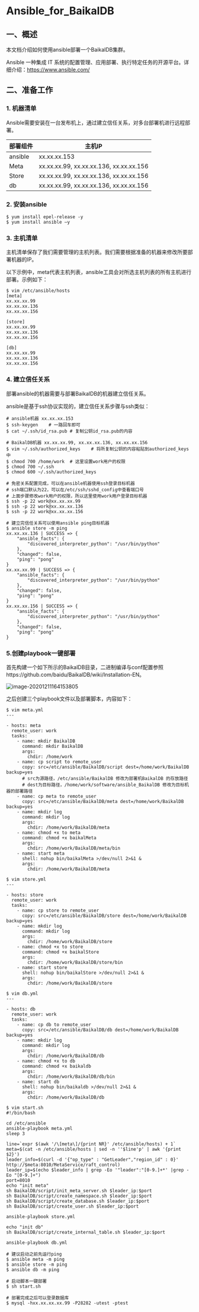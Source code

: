 # Ansible_for_BaikalDB
## 一、概述

本文档介绍如何使用ansible部署一个BaikalDB集群。

Ansible 一种集成 IT 系统的配置管理、应用部署、执行特定任务的开源平台。详细介绍：https://www.ansible.com/

## 二、准备工作

### 1. 机器清单

Ansible需要安装在一台发布机上，通过建立信任关系，对多台部署机进行远程部署。

| 部署组件 | 主机IP                                  |
| -------- | --------------------------------------- |
| ansible  | xx.xx.xx.153                            |
| Meta     | xx.xx.xx.99, xx.xx.xx.136, xx.xx.xx.156 |
| Store    | xx.xx.xx.99, xx.xx.xx.136, xx.xx.xx.156 |
| db       | xx.xx.xx.99, xx.xx.xx.136, xx.xx.xx.156 |

### 2. 安装ansible

```
$ yum install epel-release -y
$ yum install ansible –y
```

### 3. 主机清单

主机清单保存了我们需要管理的主机列表。我们需要根据准备的机器来修改所要部署机器的IP。

以下示例中，meta代表主机列表，ansible工具会对所选主机列表的所有主机进行部署。示例如下：

```
$ vim /etc/ansible/hosts
[meta]
xx.xx.xx.99
xx.xx.xx.136
xx.xx.xx.156

[store]
xx.xx.xx.99
xx.xx.xx.136
xx.xx.xx.156

[db]
xx.xx.xx.99
xx.xx.xx.136
xx.xx.xx.156
```

### 4. 建立信任关系

部署ansible的机器需要与部署BaikalDB的机器建立信任关系。

ansible是基于ssh协议实现的，建立信任关系步骤与ssh类似：

```
# ansible机器 xx.xx.xx.153
$ ssh-keygen 	# 一路回车即可
$ cat ~/.ssh/id_rsa.pub # 复制公钥id_rsa.pub的内容

# BaikalDB机器 xx.xx.xx.99, xx.xx.xx.136, xx.xx.xx.156
$ vim ~/.ssh/authorized_keys	# 将所复制公钥的内容粘贴到authorized_keys中
$ chmod 700 /home/work  # 这里设置work用户的权限
$ chmod 700 ~/.ssh
$ chmod 600 ~/.ssh/authorized_keys

# 免密关系配置完成，可以在ansible机器使用ssh登录目标机器
# ssh端口默认为22，可以在/etc/ssh/sshd_config中查看端口号
# 上面步骤修改work用户的权限，所以这里使用work用户登录目标机器
$ ssh -p 22 work@xx.xx.xx.99
$ ssh -p 22 work@xx.xx.xx.136
$ ssh -p 22 work@xx.xx.xx.156

# 建立完信任关系可以使用ansible ping目标机器
$ ansible store -m ping
xx.xx.xx.136 | SUCCESS => {
    "ansible_facts": {
        "discovered_interpreter_python": "/usr/bin/python"
    }, 
    "changed": false, 
    "ping": "pong"
}
xx.xx.xx.99 | SUCCESS => {
    "ansible_facts": {
        "discovered_interpreter_python": "/usr/bin/python"
    }, 
    "changed": false, 
    "ping": "pong"
}
xx.xx.xx.156 | SUCCESS => {
    "ansible_facts": {
        "discovered_interpreter_python": "/usr/bin/python"
    }, 
    "changed": false, 
    "ping": "pong"
}
```

### 5.创建playbook一键部署

首先构建一个如下所示的BaikalDB目录，二进制编译与conf配置参照https://github.com/baidu/BaikalDB/wiki/Installation-EN。

![image-20201211164153805](https://github.com/lvxinup/Ansible_for_BaikalDB/blob/main/image-20201211164153805.png)

之后创建三个playbook文件以及部署脚本，内容如下：

```
$ vim meta.yml
---

- hosts: meta
  remote_user: work
  tasks:
    - name: mkdir BaikalDB
      command: mkdir BaikalDB
      args:
        chdir: /home/work
    - name: cp script to remote_user
      copy: src=/etc/ansible/BaikalDB/script dest=/home/work/BaikalDB backup=yes
      # src为源路径，/etc/ansible/BaikalDB 修改为部署机BaikalDB 的存放路径
      # dest为目标路径，/home/work/software/ansible_BaikalDB 修改为目标机器的部署路径
    - name: cp meta to remote_user
      copy: src=/etc/ansible/BaikalDB/meta dest=/home/work/BaikalDB backup=yes
    - name: mkdir log
      command: mkdir log
      args:
        chdir: /home/work/BaikalDB/meta      
    - name: chmod +x to meta
      command: chmod +x baikalMeta
      args:
        chdir: /home/work/BaikalDB/meta/bin
    - name: start meta
      shell: nohup bin/baikalMeta >/dev/null 2>&1 &
      args:
        chdir: /home/work/BaikalDB/meta
        
$ vim store.yml
---

- hosts: store
  remote_user: work
  tasks:
    - name: cp store to remote_user
      copy: src=/etc/ansible/BaikalDB/store dest=/home/work/BaikalDB backup=yes
    - name: mkdir log
      command: mkdir log
      args:
        chdir: /home/work/BaikalDB/store      
    - name: chmod +x to store
      command: chmod +x baikalStore
      args:
        chdir: /home/work/BaikalDB/store/bin
    - name: start store
      shell: nohup bin/baikalStore >/dev/null 2>&1 &
      args:
        chdir: /home/work/BaikalDB/store
        
$ vim db.yml
---

- hosts: db
  remote_user: work
  tasks:
    - name: cp db to remote_user
      copy: src=/etc/ansible/BaikalDB/db dest=/home/work/BaikalDB backup=yes
    - name: mkdir log
      command: mkdir log
      args:
        chdir: /home/work/BaikalDB/db      
    - name: chmod +x to db
      command: chmod +x baikaldb
      args:
        chdir: /home/work/BaikalDB/db/bin
    - name: start db
      shell: nohup bin/baikaldb >/dev/null 2>&1 &
      args:
        chdir: /home/work/BaikalDB/db
        
$ vim start.sh
#!/bin/bash

cd /etc/ansible
ansible-playbook meta.yml
sleep 3

line=`expr $(awk '/\[meta\]/{print NR}' /etc/ansible/hosts) + 1`
meta=$(cat -n /etc/ansible/hosts | sed -n ''$line'p' | awk '{print $2}')
leader_info=$(curl -d '{"op_type" : "GetLeader","region_id" : 0}' http://$meta:8010/MetaService/raft_control)
leader_ip=$(echo $leader_info | grep -Eo '"leader":"[0-9.]+*' |grep -Eo "[0-9.]+")
port=8010
echo "init meta"
sh BaikalDB/script/init_meta_server.sh $leader_ip:$port
sh BaikalDB/script/create_namespace.sh $leader_ip:$port
sh BaikalDB/script/create_database.sh $leader_ip:$port
sh BaikalDB/script/create_user.sh $leader_ip:$port

ansible-playbook store.yml

echo "init db"
sh BaikalDB/script/create_internal_table.sh $leader_ip:$port

ansible-playbook db.yml

# 建议启动之前先运行ping
$ ansible meta -m ping
$ ansible store -m ping
$ ansible db -m ping

# 启动脚本一键部署
$ sh start.sh

# 部署完成之后可以登录数据库
$ mysql -hxx.xx.xx.xx.99 -P28282 -utest -ptest
```

